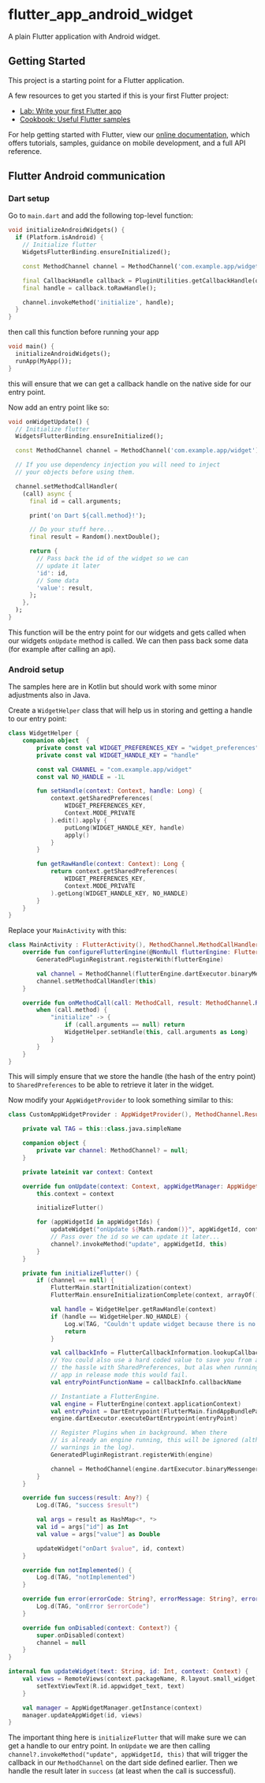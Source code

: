 # flutter_app_android_widget

A plain Flutter application with Android widget.

## Getting Started

This project is a starting point for a Flutter application.

A few resources to get you started if this is your first Flutter project:

- [Lab: Write your first Flutter app](https://flutter.dev/docs/get-started/codelab)
- [Cookbook: Useful Flutter samples](https://flutter.dev/docs/cookbook)

For help getting started with Flutter, view our
[online documentation](https://flutter.dev/docs), which offers tutorials,
samples, guidance on mobile development, and a full API reference.

## Flutter Android communication

### Dart setup

Go to `main.dart` and add the following top-level function:

~~~dart
void initializeAndroidWidgets() {
  if (Platform.isAndroid) {
    // Initialize flutter
    WidgetsFlutterBinding.ensureInitialized();

    const MethodChannel channel = MethodChannel('com.example.app/widget');

    final CallbackHandle callback = PluginUtilities.getCallbackHandle(onWidgetUpdate);
    final handle = callback.toRawHandle();

    channel.invokeMethod('initialize', handle);
  }
}
~~~

then call this function before running your app

~~~dart
void main() {
  initializeAndroidWidgets();
  runApp(MyApp());
}
~~~

this will ensure that we can get a callback handle on the native side for our entry point. 

Now add an entry point like so:

~~~dart
void onWidgetUpdate() {
  // Initialize flutter
  WidgetsFlutterBinding.ensureInitialized();

  const MethodChannel channel = MethodChannel('com.example.app/widget');

  // If you use dependency injection you will need to inject
  // your objects before using them.

  channel.setMethodCallHandler(
    (call) async {
      final id = call.arguments;

      print('on Dart ${call.method}!');

      // Do your stuff here...
      final result = Random().nextDouble();

      return {
        // Pass back the id of the widget so we can
        // update it later
        'id': id,
        // Some data
        'value': result,
      };
    },
  );
}
~~~

This function will be the entry point for our widgets and gets called when our widgets `onUpdate` method is called. We can then pass back some data (for example after calling an api).

### Android setup

The samples here are in Kotlin but should work with some minor adjustments also in Java.

Create a `WidgetHelper` class that will help us in storing and getting a handle to our entry point:

~~~kotlin
class WidgetHelper {
    companion object  {
        private const val WIDGET_PREFERENCES_KEY = "widget_preferences"
        private const val WIDGET_HANDLE_KEY = "handle"

        const val CHANNEL = "com.example.app/widget"
        const val NO_HANDLE = -1L

        fun setHandle(context: Context, handle: Long) {
            context.getSharedPreferences(
                WIDGET_PREFERENCES_KEY,
                Context.MODE_PRIVATE
            ).edit().apply {
                putLong(WIDGET_HANDLE_KEY, handle)
                apply()
            }
        }

        fun getRawHandle(context: Context): Long {
            return context.getSharedPreferences(
                WIDGET_PREFERENCES_KEY,
                Context.MODE_PRIVATE
            ).getLong(WIDGET_HANDLE_KEY, NO_HANDLE)
        }
    }
}
~~~

Replace your `MainActivity` with this:

~~~kotlin
class MainActivity : FlutterActivity(), MethodChannel.MethodCallHandler {
    override fun configureFlutterEngine(@NonNull flutterEngine: FlutterEngine) {
        GeneratedPluginRegistrant.registerWith(flutterEngine)

        val channel = MethodChannel(flutterEngine.dartExecutor.binaryMessenger, WidgetHelper.CHANNEL)
        channel.setMethodCallHandler(this)
    }

    override fun onMethodCall(call: MethodCall, result: MethodChannel.Result) {
        when (call.method) {
            "initialize" -> {
                if (call.arguments == null) return
                WidgetHelper.setHandle(this, call.arguments as Long)
            }
        }
    }
}
~~~

This will simply ensure that we store the handle (the hash of the entry point) to `SharedPreferences` to be able to retrieve it later in the widget.

Now modify your `AppWidgetProvider` to look something similar to this:

~~~kotlin
class CustomAppWidgetProvider : AppWidgetProvider(), MethodChannel.Result {

    private val TAG = this::class.java.simpleName

    companion object {
        private var channel: MethodChannel? = null;
    }

    private lateinit var context: Context

    override fun onUpdate(context: Context, appWidgetManager: AppWidgetManager, appWidgetIds: IntArray) {
        this.context = context

        initializeFlutter()

        for (appWidgetId in appWidgetIds) {
            updateWidget("onUpdate ${Math.random()}", appWidgetId, context)
            // Pass over the id so we can update it later...
            channel?.invokeMethod("update", appWidgetId, this)
        }
    }

    private fun initializeFlutter() {
        if (channel == null) {
            FlutterMain.startInitialization(context)
            FlutterMain.ensureInitializationComplete(context, arrayOf())

            val handle = WidgetHelper.getRawHandle(context)
            if (handle == WidgetHelper.NO_HANDLE) {
                Log.w(TAG, "Couldn't update widget because there is no handle stored!")
                return
            }

            val callbackInfo = FlutterCallbackInformation.lookupCallbackInformation(handle)
            // You could also use a hard coded value to save you from all
            // the hassle with SharedPreferences, but alas when running your
            // app in release mode this would fail.
            val entryPointFunctionName = callbackInfo.callbackName

            // Instantiate a FlutterEngine.
            val engine = FlutterEngine(context.applicationContext)
            val entryPoint = DartEntrypoint(FlutterMain.findAppBundlePath(), entryPointFunctionName)
            engine.dartExecutor.executeDartEntrypoint(entryPoint)

            // Register Plugins when in background. When there 
            // is already an engine running, this will be ignored (although there will be some
            // warnings in the log).
            GeneratedPluginRegistrant.registerWith(engine)

            channel = MethodChannel(engine.dartExecutor.binaryMessenger, WidgetHelper.CHANNEL)
        }
    }

    override fun success(result: Any?) {
        Log.d(TAG, "success $result")

        val args = result as HashMap<*, *>
        val id = args["id"] as Int
        val value = args["value"] as Double

        updateWidget("onDart $value", id, context)
    }

    override fun notImplemented() {
        Log.d(TAG, "notImplemented")
    }

    override fun error(errorCode: String?, errorMessage: String?, errorDetails: Any?) {
        Log.d(TAG, "onError $errorCode")
    }

    override fun onDisabled(context: Context?) {
        super.onDisabled(context)
        channel = null
    }
}

internal fun updateWidget(text: String, id: Int, context: Context) {
    val views = RemoteViews(context.packageName, R.layout.small_widget).apply {
        setTextViewText(R.id.appwidget_text, text)
    }

    val manager = AppWidgetManager.getInstance(context)
    manager.updateAppWidget(id, views)
}
~~~

The important thing here is `initializeFlutter` that will make sure we can get a handle to our entry point. In `onUpdate` we are then calling `channel?.invokeMethod("update", appWidgetId, this)` that will trigger the callback in our `MethodChannel` on the dart side defined earlier. Then we handle the result later in `success` (at least when the call is successful).